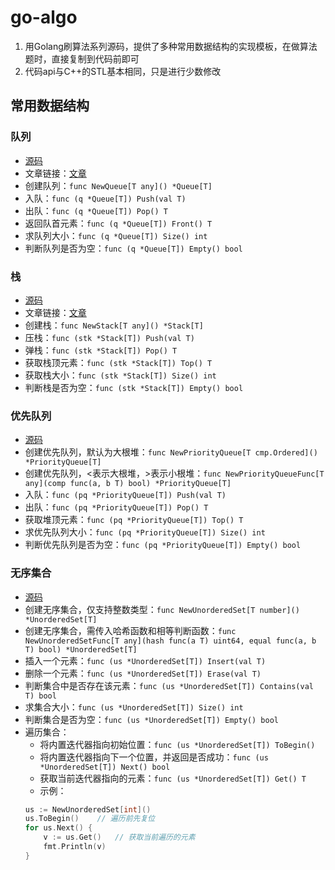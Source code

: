 # go-algo
1. 用Golang刷算法系列源码，提供了多种常用数据结构的实现模板，在做算法题时，直接复制到代码前即可
2. 代码api与C++的STL基本相同，只是进行少数修改

## 常用数据结构
### 队列
- [源码](queue.go)
- 文章链接：[文章](https://zhanglp.cn/archives/156)
- 创建队列：`func NewQueue[T any]() *Queue[T]`
- 入队：`func (q *Queue[T]) Push(val T)`
- 出队：`func (q *Queue[T]) Pop() T`
- 返回队首元素：`func (q *Queue[T]) Front() T`
- 求队列大小：`func (q *Queue[T]) Size() int`
- 判断队列是否为空：`func (q *Queue[T]) Empty() bool`

### 栈
- [源码](stack.go)
- 文章链接：[文章](https://zhanglp.cn/archives/170)
- 创建栈：`func NewStack[T any]() *Stack[T]`
- 压栈：`func (stk *Stack[T]) Push(val T)`
- 弹栈：`func (stk *Stack[T]) Pop() T`
- 获取栈顶元素：`func (stk *Stack[T]) Top() T`
- 获取栈大小：`func (stk *Stack[T]) Size() int`
- 判断栈是否为空：`func (stk *Stack[T]) Empty() bool`

### 优先队列
- [源码](priority_queue.go)
- 创建优先队列，默认为大根堆：`func NewPriorityQueue[T cmp.Ordered]() *PriorityQueue[T]`
- 创建优先队列，\<表示大根堆，\>表示小根堆：`func NewPriorityQueueFunc[T any](comp func(a, b T) bool) *PriorityQueue[T]`
- 入队：`func (pq *PriorityQueue[T]) Push(val T)`
- 出队：`func (pq *PriorityQueue[T]) Pop() T`
- 获取堆顶元素：`func (pq *PriorityQueue[T]) Top() T`
- 求优先队列大小：`func (pq *PriorityQueue[T]) Size() int`
- 判断优先队列是否为空：`func (pq *PriorityQueue[T]) Empty() bool`

### 无序集合
- [源码](unordered_set.go)
- 创建无序集合，仅支持整数类型：`func NewUnorderedSet[T number]() *UnorderedSet[T]`
- 创建无序集合，需传入哈希函数和相等判断函数：`func NewUnorderedSetFunc[T any](hash func(a T) uint64, equal func(a, b T) bool) *UnorderedSet[T]`
- 插入一个元素：`func (us *UnorderedSet[T]) Insert(val T)`
- 删除一个元素：`func (us *UnorderedSet[T]) Erase(val T)`
- 判断集合中是否存在该元素：`func (us *UnorderedSet[T]) Contains(val T) bool`
- 求集合大小：`func (us *UnorderedSet[T]) Size() int`
- 判断集合是否为空：`func (us *UnorderedSet[T]) Empty() bool`
- 遍历集合：
    - 将内置迭代器指向初始位置：`func (us *UnorderedSet[T]) ToBegin()`
    - 将内置迭代器指向下一个位置，并返回是否成功：`func (us *UnorderedSet[T]) Next() bool`
    - 获取当前迭代器指向的元素：`func (us *UnorderedSet[T]) Get() T`
    - 示例：
    ```go
    us := NewUnorderedSet[int]()
    us.ToBegin()    // 遍历前先复位
    for us.Next() {
        v := us.Get()   // 获取当前遍历的元素
        fmt.Println(v)
    }
    ```

    